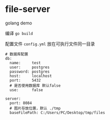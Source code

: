 # file-server
golang demo

编译
`go build`

配置文件
`config.yml` 放在可执行文件同一目录

```
# 数据库配置
db:
  name:     test
  user:     postgres
  password: postgres
  host:     localhost
  port:     5432
  # 是否使用数据库 默认false
  use:      false

server:
  port: 8084
  # 图片存放位置，默认 ./tmp
  baseFilePath: C:/Users/PC/Desktop/tmp/files
```
